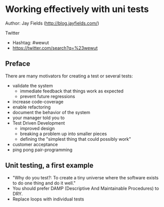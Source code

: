 # Working effectively with uni tests

Author: Jay Fields (http://blog.jayfields.com/)

Twitter
  * Hashtag:  #wewut
  * https://twitter.com/search?q=%23wewut

## Preface
There are many motivators for creating a test or several tests:
* validate the system
  - immediate feedback that things work as expected
  - prevent future regressions
* increase code-coverage
* enable refactoring
* document the behavior of the system
* your manager told you to
* Test Driven Development
  - improved design
  - breaking a problem up into smaller pieces
  - defining the "simplest thing that could possibly work"
* customer acceptance
* ping pong pair-programming


## Unit testing, a first example
* "Why do you test?: To create a tiny universe where the software exists to do one thing and do it well."
* You should prefer DAMP (Descriptive And Maintainable Procedures) to DRY.
* Replace loops with individual tests
